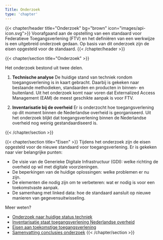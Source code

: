 ```yaml
---
Title: Onderzoek
type: 'chapter'
---
```


{{< chapter/header title="Onderzoek" bg="brown" icon="images/api-icon.svg">}}
Voorafgaand aan de opstelling van een standaard voor Federatieve Toegangsverlening (FTV) en het definiëren van een werkwijze is een uitgebreid onderzoek gedaan. Op basis van dit onderzoek zijn de eisen opgesteld voor de standaard.
{{< /chapter/header >}}

{{< chapter/section title="Onderzoek" >}}

Het onderzoek bestond uit twee delen.

1.	**Technische analyse**
De huidige stand van techniek rondom toegangsverlening is in kaart gebracht. Daarbij is gekeken naar bestaande methodieken, standaarden en producten in binnen- en buitenland. Uit het onderzoek komt naar voren dat Externalized Access Management (EAM) de meest geschikte aanpak is voor FTV.

2. **Inventarisatie bij de overheid**
Er is onderzocht hoe toegangsverlening op dit moment binnen de Nederlandse overheid is georganiseerd. Uit het onderzoek blijkt dat toegangsverlening binnen de Nederlandse overheid nog weinig gestandaardiseerd is.

{{< /chapter/section >}}

{{< chapter/section title="Eisen" >}}
Tijdens het onderzoek zijn de eisen opgesteld voor de nieuwe standaard voor toegangsverlening. Er is gekeken naar vier belangrijke punten:

- De visie van de Generieke Digitale Infrastructuur (GDI): welke richting de overheid op wil met digitale voorzieningen.
- De beperkingen van de huidige oplossingen: welke problemen er nu zijn.
- De elementen die nodig zijn om te verbeteren: wat er nodig is voor een toekomstvaste aanpak.
- De samenhang met linked data: hoe de standaard aansluit op nieuwe manieren van gegevensuitwisseling.

Meer weten?
- [Onderzoek naar huidige status techniek](status_techniek)
- [Inventarisatie staat toegangsverlening Nederlandse overheid](status_nl_overheid)
- [Eisen aan toekomstige toegangsverlening](eisen_aan_de_oplossing)
- [Samenvatting conclusies onderzoek](conclusie)
{{< /chapter/section >}}

